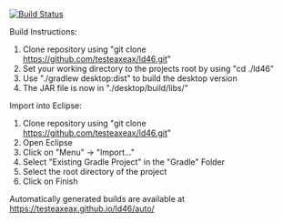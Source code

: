 [![Build Status](https://travis-ci.org/testeaxeax/ld46.svg?branch=master)](https://travis-ci.org/testeaxeax/ld46)

Build Instructions:
 1. Clone repository using "git clone https://github.com/testeaxeax/ld46.git"
 2. Set your working directory to the projects root by using "cd ./ld46"
 3. Use "./gradlew desktop:dist" to build the desktop version
 4. The JAR file is now in "./desktop/build/libs/"

Import into Eclipse:
 1. Clone repository using "git clone https://github.com/testeaxeax/ld46.git"
 2. Open Eclipse
 3. Click on "Menu" -> "Import..."
 4. Select "Existing Gradle Project" in the "Gradle" Folder
 5. Select the root directory of the project
 6. Click on Finish

Automatically generated builds are available at https://testeaxeax.github.io/ld46/auto/
